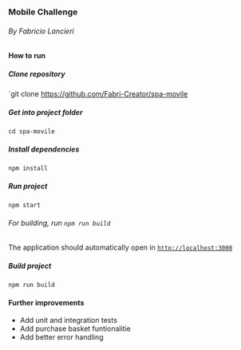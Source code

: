 ### Mobile Challenge

###### By Fabricio Lancieri

#### How to run

##### Clone repository

`git clone https://github.com/Fabri-Creator/spa-movile

##### Get into project folder

`cd spa-movile`

##### Install dependencies

`npm install`

##### Run project

`npm start`

###### For building, run `npm run build`

The application should automatically open in [`http://localhost:3000`](http://localhost:3000/)

##### Build project

`npm run build`

#### Further improvements

- Add unit and integration tests
- Add purchase basket funtionalitie
- Add better error handling
